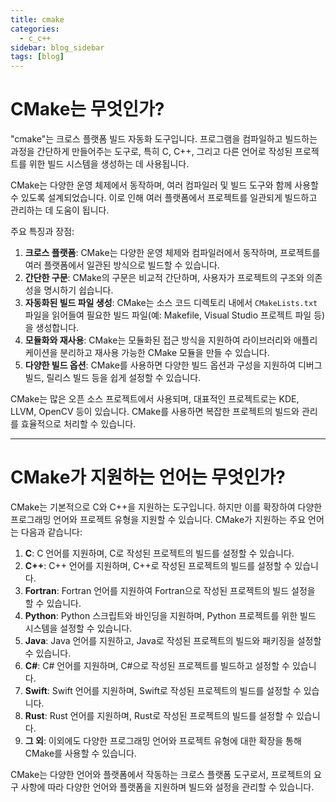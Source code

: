 ```yaml
---
title: cmake
categories:
  - c_c++
sidebar: blog_sidebar
tags: [blog]
---
```

# CMake는 무엇인가?

"cmake"는 크로스 플랫폼 빌드 자동화 도구입니다. 프로그램을 컴파일하고 빌드하는 과정을 간단하게 만들어주는 도구로, 특히 C, C++, 그리고 다른 언어로 작성된 프로젝트를 위한 빌드 시스템을 생성하는 데 사용됩니다.

CMake는 다양한 운영 체제에서 동작하며, 여러 컴파일러 및 빌드 도구와 함께 사용할 수 있도록 설계되었습니다. 이로 인해 여러 플랫폼에서 프로젝트를 일관되게 빌드하고 관리하는 데 도움이 됩니다.

주요 특징과 장점:

1. **크로스 플랫폼**: CMake는 다양한 운영 체제와 컴파일러에서 동작하며, 프로젝트를 여러 플랫폼에서 일관된 방식으로 빌드할 수 있습니다.
2. **간단한 구문**: CMake의 구문은 비교적 간단하며, 사용자가 프로젝트의 구조와 의존성을 명시하기 쉽습니다.
3. **자동화된 빌드 파일 생성**: CMake는 소스 코드 디렉토리 내에서 `CMakeLists.txt` 파일을 읽어들여 필요한 빌드 파일(예: Makefile, Visual Studio 프로젝트 파일 등)을 생성합니다.
4. **모듈화와 재사용**: CMake는 모듈화된 접근 방식을 지원하여 라이브러리와 애플리케이션을 분리하고 재사용 가능한 CMake 모듈을 만들 수 있습니다.
5. **다양한 빌드 옵션**: CMake를 사용하면 다양한 빌드 옵션과 구성을 지원하여 디버그 빌드, 릴리스 빌드 등을 쉽게 설정할 수 있습니다.

CMake는 많은 오픈 소스 프로젝트에서 사용되며, 대표적인 프로젝트로는 KDE, LLVM, OpenCV 등이 있습니다. CMake를 사용하면 복잡한 프로젝트의 빌드와 관리를 효율적으로 처리할 수 있습니다.


***


# CMake가 지원하는 언어는 무엇인가?

CMake는 기본적으로 C와 C++을 지원하는 도구입니다. 하지만 이를 확장하여 다양한 프로그래밍 언어와 프로젝트 유형을 지원할 수 있습니다. CMake가 지원하는 주요 언어는 다음과 같습니다:

1. **C**: C 언어를 지원하며, C로 작성된 프로젝트의 빌드를 설정할 수 있습니다.
2. **C++**: C++ 언어를 지원하며, C++로 작성된 프로젝트의 빌드를 설정할 수 있습니다.
3. **Fortran**: Fortran 언어를 지원하여 Fortran으로 작성된 프로젝트의 빌드 설정을 할 수 있습니다.
4. **Python**: Python 스크립트와 바인딩을 지원하며, Python 프로젝트를 위한 빌드 시스템을 설정할 수 있습니다.
5. **Java**: Java 언어를 지원하고, Java로 작성된 프로젝트의 빌드와 패키징을 설정할 수 있습니다.
6. **C#**: C# 언어를 지원하며, C#으로 작성된 프로젝트를 빌드하고 설정할 수 있습니다.
7. **Swift**: Swift 언어를 지원하며, Swift로 작성된 프로젝트의 빌드를 설정할 수 있습니다.
8. **Rust**: Rust 언어를 지원하며, Rust로 작성된 프로젝트의 빌드를 설정할 수 있습니다.
9. **그 외**: 이외에도 다양한 프로그래밍 언어와 프로젝트 유형에 대한 확장을 통해 CMake를 사용할 수 있습니다.

CMake는 다양한 언어와 플랫폼에서 작동하는 크로스 플랫폼 도구로서, 프로젝트의 요구 사항에 따라 다양한 언어와 플랫폼을 지원하며 빌드와 설정을 관리할 수 있습니다.
